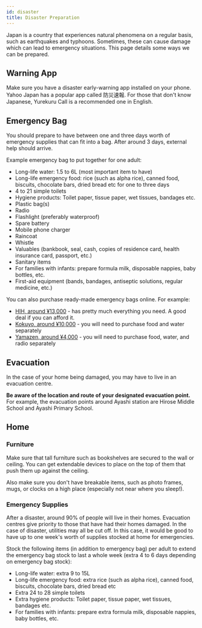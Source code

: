 ```yaml
---
id: disaster
title: Disaster Preparation
---
```


Japan is a country that experiences natural phenomena on a regular basis, such as earthquakes and typhoons. Sometimes, these can cause damage which can lead to emergency situations. This page details some ways we can be prepared.

## Warning App

Make sure you have a disaster early-warning app installed on your phone. Yahoo Japan has a popular app called 防災速報. For those that don't know Japanese, Yurekuru Call is a recommended one in English.

## Emergency Bag

You should prepare to have between one and three days worth of emergency supplies that can fit into a bag. After around 3 days, external help should arrive.

Example emergency bag to put together for one adult:

- Long-life water: 1.5 to 6L (most important item to have)
- Long-life emergency food: rice (such as alpha rice), canned food, biscuits, chocolate bars, dried bread etc for one to three days
- 4 to 21 simple toilets
- Hygiene products: Toilet paper, tissue paper, wet tissues, bandages etc.
- Plastic bag(s)
- Radio
- Flashlight (preferably waterproof)
- Spare battery
- Mobile phone charger
- Raincoat
- Whistle
- Valuables (bankbook, seal, cash, copies of residence card, health insurance card, passport, etc.)
- Sanitary items
- For families with infants: prepare formula milk, disposable nappies, baby bottles, etc.
- First-aid equipment (bands, bandages, antiseptic solutions, regular medicine, etc.)

You can also purchase ready-made emergency bags online. For example:

- [HIH, around ¥13,000](https://www.amazon.co.jp/dp/B0061YKXVK?tag=mybest_presses_306-22) - has pretty much everything you need. A good deal if you can afford it.
- [Kokuyo, around ¥10,000](https://www.amazon.co.jp/%E3%82%B3%E3%82%AF%E3%83%A8-%E9%9D%9E%E5%B8%B8%E7%94%A8%E5%93%81%E3%82%BB%E3%83%83%E3%83%88-%E9%98%B2%E7%81%BD%E3%81%AE%E9%81%94%E4%BA%BA-%E5%B8%B0%E5%AE%85%E6%94%AF%E6%8F%B4B-DRK-SK2D/dp/B0014UC1T8/ref=sr_1_2?dchild=1&keywords=%E3%82%B3%E3%82%AF%E3%83%A8+%E9%9D%9E%E5%B8%B8%E7%94%A8%E5%93%81%E3%82%BB%E3%83%83%E3%83%88+%E9%98%B2%E7%81%BD%E3%81%AE%E9%81%94%E4%BA%BA+%E5%B8%B0%E5%AE%85%E6%94%AF%E6%8F%B4B&qid=1587436741&sr=8-2) - you will need to purchase food and water separately
- [Yamazen, around ¥4,000](https://www.amazon.co.jp/%E5%B1%B1%E5%96%84-YAMAZEN-%E9%81%BF%E9%9B%A3%E7%94%A8%E3%82%A2%E3%82%A4%E3%83%86%E3%83%A030%E7%82%B9%E5%85%A5%E3%82%8A-32%C3%9716%C3%9743cm-YBG-30R/dp/B07D28ZXP3/ref=sr_1_1?dchild=1&keywords=%E5%B1%B1%E5%96%84+%E9%9D%9E%E5%B8%B8%E7%94%A8%E6%8C%81%E3%81%A1%E5%87%BA%E3%81%97%E8%A2%8B+%E9%98%B2%E7%81%BD%E3%82%B0%E3%83%83%E3%82%BA30%E7%82%B9%E3%82%BB%E3%83%83%E3%83%88+YBG-30&qid=1587436932&sr=8-1) - you will need to purchase food, water, and radio separately

## Evacuation

In the case of your home being damaged, you may have to live in an evacuation centre.

**Be aware of the location and route of your designated evacuation point.** For example, the evacuation points around Ayashi station are Hirose Middle School and Ayashi Primary School.

## Home

### Furniture

Make sure that tall furniture such as bookshelves are secured to the wall or ceiling. You can get extendable devices to place on the top of them that push them up against the ceiling.

Also make sure you don't have breakable items, such as photo frames, mugs, or clocks on a high place (especially not near where you sleep!).

### Emergency Supplies

After a disaster, around 90% of people will live in their homes. Evacuation centres give priority to those that have had their homes damaged. In the case of disaster, utilities may all be cut off. In this case, it would be good to have up to one week's worth of supplies stocked at home for emergencies.

Stock the following items (in addition to emergency bag) per adult to extend the emergency bag stock to last a whole week (extra 4 to 6 days depending on emergency bag stock):

- Long-life water: extra 9 to 15L
- Long-life emergency food: extra rice (such as alpha rice), canned food, biscuits, chocolate bars, dried bread etc
- Extra 24 to 28 simple toilets
- Extra hygiene products: Toilet paper, tissue paper, wet tissues, bandages etc.
- For families with infants: prepare extra formula milk, disposable nappies, baby bottles, etc.
